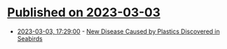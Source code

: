 # [Published on 2023-03-03](index.md)

* [2023-03-03, 17:29:00](https://science.slashdot.org/story/23/03/03/1729228/new-disease-caused-by-plastics-discovered-in-seabirds?utm_source=rss1.0mainlinkanon&utm_medium=feed) - [New Disease Caused by Plastics Discovered in Seabirds](https://science.slashdot.org/story/23/03/03/1729228/new-disease-caused-by-plastics-discovered-in-seabirds?utm_source=rss1.0mainlinkanon&utm_medium=feed)
